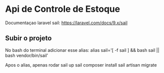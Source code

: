 # Api de Controle de Estoque
Documentaçao laravel sail: https://laravel.com/docs/9.x/sail

## Subir o projeto
No bash do terminal adicionar esse alias:
    alias sail='[ -f sail ] && bash sail || bash vendor/bin/sail'

Apos o alias, apenas rodar 
sail up
sail composer install
sail artisan migrate


